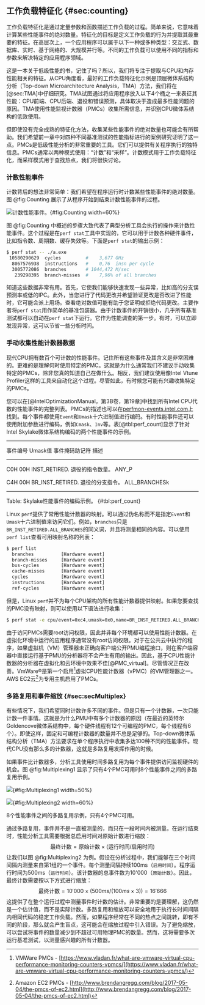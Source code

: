 

## 工作负载特征化 {#sec:counting}

工作负载特征化是通过定量参数和函数描述工作负载的过程。简单来说，它意味着计算某些性能事件的绝对数量。特征化的目标是定义工作负载的行为并提取其最重要的特征。在高层次上，一个应用程序可以属于以下一种或多种类型：交互式、数据库、实时、基于网络的、大规模并行等。不同的工作负载可以使用不同的指标和参数来解决特定的应用程序领域。

这是一本关于低级性能的书，记住了吗？所以，我们将专注于提取与CPU和内存性能相关的特征。从CPU角度看，最好的工作负载特征化示例是顶层微体系结构分析（Top-down Microarchitecture Analysis，TMA）方法，我们将在[@sec:TMA]中仔细研究。TMA试图通过将应用程序放入以下4个桶之一来表征其性能：CPU前端、CPU后端、退役和错误预测，具体取决于造成最多性能问题的原因。TMA使用性能监视计数器（PMCs）收集所需信息，并识别CPU微体系结构的低效使用。

但即使没有完全成熟的特征化方法，收集某些性能事件的绝对数量也可能会有所帮助。我们希望前一章中对四种不同基准测试的性能指标进行的案例研究证明了这一点。PMCs是低级性能分析的非常重要的工具。它们可以提供有关程序执行的独特信息。PMCs通常以两种模式使用：“计数”和“采样”。计数模式用于工作负载特征化，而采样模式用于查找热点，我们将很快讨论。

### 计数性能事件

计数背后的想法非常简单：我们希望在程序运行时计数某些性能事件的绝对数量。图 @fig:Counting 展示了从程序开始到结束计数性能事件的过程。

![计数性能事件。](../../img/perf-analysis/CountingFlow.png){#fig:Counting width=60%}

图 @fig:Counting 中概述的步骤大致代表了典型分析工具会执行的操作来计数性能事件。这个过程是在`perf stat`工具中实现的，它可以用于计数各种硬件事件，比如指令数、周期数、缓存失效等。下面是`perf stat`的输出示例：

```bash
$ perf stat -- ./a.exe
 10580290629  cycles         #    3,677 GHz
  8067576938  instructions   #    0,76  insn per cycle
  3005772086  branches       # 1044,472 M/sec
   239298395  branch-misses  #    7,96% of all branches 
```

知道这些数据非常有用。首先，它使我们能够快速发现一些异常，比如高的分支误预测率或低的IPC。此外，当您进行了代码更改并希望验证更改是否改进了性能时，它可能会派上用场。查看绝对数值可能有助于您证明或拒绝代码更改。主要作者将`perf stat`用作简单的基准包装器。由于计数事件的开销很小，几乎所有基准测试都可以自动在`perf stat`下运行。它作为性能调查的第一步。有时，可以立即发现异常，这可以节省一些分析时间。

### 手动收集性能计数器数据

现代CPU拥有数百个可计数的性能事件。记住所有这些事件及其含义是非常困难的。更难的是理解何时使用特定的PMC。这就是为什么通常我们不建议手动收集特定的PMCs，除非您真的知道自己在做什么。相反，我们建议使用像Intel Vtune Profiler这样的工具来自动化这个过程。尽管如此，有时候您可能有兴趣收集特定的PMCs。

您可以在[@IntelOptimizationManual，第3B卷，第19章]中找到所有Intel CPU代数的性能事件的完整列表。PMCs的描述也可以在[perfmon-events.intel.com](https://perfmon-events.intel.com/)上找到。每个事件都使用`Event`和`Umask`十六进制值进行编码。有时性能事件还可以使用附加参数进行编码，例如`Cmask`、`Inv`等。表[@tbl:perf_count]显示了针对Intel Skylake微体系结构编码的两个性能事件的示例。

--------------------------------------------------------------
 事件编号  Umask值  事件掩码助记符        描述 
 ------- -------- ------------------- ---------------------------- 
 C0H     00H      INST_RETIRED.       退役的指令数量。 
                  ANY_P            

 C4H     00H      BR_INST_RETIRED.    退役的分支指令。 
                  ALL_BRANCHESk

 -------------------------------------------------------------

Table: Skylake性能事件的编码示例。 {#tbl:perf_count}

Linux `perf`提供了常用性能计数器的映射。可以通过伪名称而不是指定`Event`和`Umask`十六进制值来访问它们。例如，`branches`只是`BR_INST_RETIRED.ALL_BRANCHES`的同义词，并且将测量相同的内容。可以使用`perf list`查看可用映射名称的列表：

```bash
$ perf list
  branches          [Hardware event]
  branch-misses     [Hardware event]
  bus-cycles        [Hardware event]
  cache-misses      [Hardware event]
  cycles            [Hardware event]
  instructions      [Hardware event]
  ref-cycles        [Hardware event]
```

但是，Linux `perf`并不为每个CPU架构的所有性能计数器提供映射。如果您要查找的PMC没有映射，则可以使用以下语法进行收集：

```bash
$ perf stat -e cpu/event=0xc4,umask=0x0,name=BR_INST_RETIRED.ALL_BRANCHES/ -- ./a.exe
```

由于访问PMCs需要root访问权限，因此并非每个环境都可以使用性能计数器。在虚拟化环境中运行的应用程序通常没有root访问权限。对于在公共云中执行的程序，如果虚拟机（VM）管理器未正确向客户端公开PMU编程接口，则在客户端容器中直接运行基于PMU的分析器将不会产生有用的输出。因此，基于CPU性能计数器的分析器在虚拟化和云环境中效果不佳[@PMC_virtual]。尽管情况正在改善。VmWare®是第一个启用[^4]虚拟CPU性能计数器（vPMC）的VM管理器之一。AWS EC2云[^5]为专用主机启用了PMCs。

### 多路复用和事件缩放 {#sec:secMultiplex}

有些情况下，我们希望同时计数许多不同的事件。但是只有一个计数器，一次只能计数一件事情。这就是为什么PMU中有多个计数器的原因（在最近的英特尔Goldencove微体系结构中，每个硬件线程有12个可编程的PMC，每个线程有6个）。即使这样，固定和可编程计数器的数量并不总是足够的。Top-down微体系结构分析（TMA）方法要求在单个程序执行中收集多达100种不同的性能事件。现代CPU没有那么多的计数器，这就是多路复用发挥作用的时候。

如果事件比计数器多，分析工具使用时间多路复用为每个事件提供访问监视硬件的机会。图 @fig:Multiplexing1 显示了只有4个PMC可用时8个性能事件之间的多路复用示例。

<div id="fig:Multiplexing">

![](../../img/perf-analysis/Multiplexing1.png){#fig:Multiplexing1 width=50%}

![](../../img/perf-analysis/Multiplexing2.png){#fig:Multiplexing2 width=60%}

8个性能事件之间的多路复用示例，只有4个PMC可用。
</div>

通过多路复用，事件并不是一直被测量的，而只在一段时间内被测量。在运行结束时，性能分析工具需要根据总启用时间对原始计数进行缩放：
$$
\text{最终计数} = \text{原始计数} \times ( \text{运行时间} / \text{启用时间} )
$$
让我们以图 @fig:Multiplexing2 为例。假设在分析过程中，我们能够在三个时间间隔内测量来自第1组的一个事件。每个测量间隔持续100ms（`启用时间`）。程序运行时间为500ms（`运行时间`）。该计数器的总事件数为10'000（`原始计数`）。因此，最终计数需要按以下方式进行缩放：
$$
\text{最终计数} = 10'000 \times ( 500ms / ( 100ms \times 3) ) = 16'666
$$
这提供了在整个运行过程中测量事件时计数的估计。非常重要的是要理解，这仍然是一个估计值，而不是实际计数。多路复用和缩放可以安全地用于执行长时间间隔内相同代码的稳定工作负载。然而，如果程序经常在不同的热点之间跳转，即有不同的阶段，那么就会产生盲点，这可能会在缩放过程中引入错误。为了避免缩放，可以尝试将事件的数量减少到不超过可用物理PMC的数量。然而，这将需要多次运行基准测试，以测量感兴趣的所有计数器。

[^4]: VMWare PMCs - [https://www.vladan.fr/what-are-vmware-virtual-cpu-performance-monitoring-counters-vpmcs/](https://www.vladan.fr/what-are-vmware-virtual-cpu-performance-monitoring-counters-vpmcs/)
[^5]: Amazon EC2 PMCs - [http://www.brendangregg.com/blog/2017-05-04/the-pmcs-of-ec2.html](http://www.brendangregg.com/blog/2017-05-04/the-pmcs-of-ec2.html)
